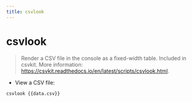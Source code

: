 ```yaml
---
title: csvlook
---
```

# csvlook

> Render a CSV file in the console as a fixed-width table.
> Included in csvkit.
> More information: <https://csvkit.readthedocs.io/en/latest/scripts/csvlook.html>.

- View a CSV file:

`csvlook {{data.csv}}`
